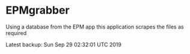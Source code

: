 # EPMgrabber
Using a database from the EPM app this application scrapes the files as required


Latest backup: Sun Sep 29 02:32:01 UTC 2019
